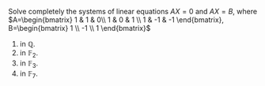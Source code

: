 Solve completely the systems of linear equations $AX=0$ and $AX=B$, where
$A=\begin{bmatrix}
   1 & 1 & 0\\
   1 & 0 & 1 \\
   1 & -1 & -1
\end{bmatrix},
B=\begin{bmatrix}
   1   \\
   -1  \\
   1
\end{bmatrix}$ 
1. in $\mathbb{Q}$.
2. in $\mathbb{F}_2$. 
3. in $\mathbb{F}_3$. 
4. in $\mathbb{F}_7$. 
